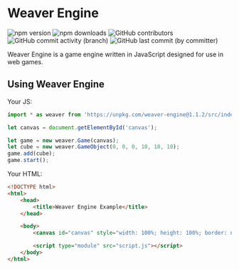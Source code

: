 # Weaver Engine

![npm version](https://img.shields.io/github/package-json/v/fifly-llc/weaver-engine)
![npm downloads](https://img.shields.io/npm/dw/weaver-engine)
![GitHub contributors](https://img.shields.io/github/contributors/fifly-llc/weaver-engine)
![GitHub commit activity (branch)](https://img.shields.io/github/commit-activity/w/fifly-llc/weaver-engine)
![GitHub last commit (by committer)](https://img.shields.io/github/last-commit/fifly-llc/weaver-engine)

Weaver Engine is a game engine written in JavaScript designed for use in web games.

## Using Weaver Engine

Your JS:

```js
import * as weaver from 'https://unpkg.com/weaver-engine@1.1.2/src/index.web.js';

let canvas = document.getElementById('canvas');

let game = new weaver.Game(canvas);
let cube = new weaver.GameObject(0, 0, 0, 10, 10, 10);
game.add(cube);
game.start();
```

Your HTML:

```html
<!DOCTYPE html>
<html>
    <head>
        <title>Weaver Engine Example</title>
    </head>

    <body>
        <canvas id="canvas" style="width: 100%; height: 100%; border: none; background-color: white;"></canvas>

        <script type="module" src="script.js"></script>
    </body>
</html>
```
